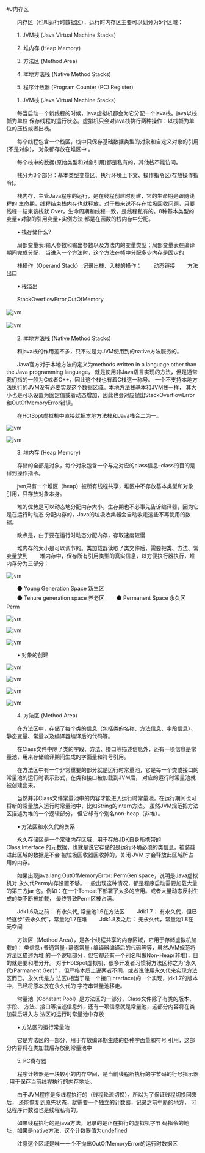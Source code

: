 #J内存区

　　内存区（也叫运行时数据区），运行时内存区主要可以划分为5个区域：

　　1. JVM栈 (Java Virtual Machine Stacks) 
    
　　2. 堆内存 (Heap Memory) 
    
　　3. 方法区 (Method Area) 
    
　　4. 本地方法栈 (Native Method Stacks) 
    
　　5. 程序计数器 (Program Counter (PC) Register)


　　1. JVM栈 (Java Virtual Machine Stacks) 

　　每当启动一个新线程的时候，java虚拟机都会为它分配一个java栈。java以栈帧为单位
保存线程的运行状态。虚拟机只会对java栈执行两种操作：以栈帧为单位的压栈或者出栈。

　　每个线程包含一个栈区，栈中只保存基础数据类型的对象和自定义对象的引用(不是对象)，
对象都存放在堆区中 。

　　每个栈中的数据(原始类型和对象引用)都是私有的，其他栈不能访问。 

　　栈分为3个部分：基本类型变量区、执行环境上下文、操作指令区(存放操作指令)。

　　栈内存，主管Java程序的运行，是在线程创建时创建，它的生命期是跟随线程的
生命期，线程结束栈内存也就释放，对于栈来说不存在垃圾回收问题，只要线程一结束该栈就
Over，生命周期和线程一致，是线程私有的。8种基本类型的变量+对象的引用变量+实例方法
都是在函数的栈内存中分配。

　　• 栈存储什么?

　　局部变量表:输入参数和输出参数以及方法内的变量类型；局部变量表在编译期间完成分配，
当进入一个方法时，这个方法在帧中分配多少内存是固定的
    
　　栈操作（Operand Stack）:记录出栈、入栈的操作；
　　动态链接
　　方法出口

　　• 栈溢出    

　　StackOverflowError,OutOfMemory

![jvm](../images/java方法栈1.png)　

![jvm](../images/java方法栈2.png)　

　　2. 本地方法栈 (Native Method Stacks) 

　　和java栈的作用差不多，只不过是为JVM使用到的native方法服务的。

　　Java官方对于本地方法的定义为methods written in a language other than the Java programming language，
就是使用非Java语言实现的方法，但是通常我们指的一般为C或者C++，因此这个栈也有着C栈这一称号。
一个不支持本地方法执行的JVM没有必要实现这个数据区域。本地方法栈基本和JVM栈一样，
其大小也是可以设置为固定值或者动态增加，因此也会对应抛出StackOverflowError和OutOfMemoryError错误。 

　　在HotSopt虚拟机中直接就把本地方法栈和Java栈合二为一。

![jvm](../images/本地方法接口.png) 

![jvm](../images/java栈溢出.png) 

　　3. 堆内存 (Heap Memory) 

　　存储的全部是对象，每个对象包含一个与之对应的class信息–class的目的是得到操作指令。

　　jvm只有一个堆区（heap）被所有线程共享，堆区中不存放基本类型和对象引用，只存放对象本身。  

　　堆的优势是可以动态地分配内存大小，生存期也不必事先告诉编译器，因为它是在运行时动态
分配内存的，Java的垃圾收集器会自动收走这些不再使用的数据。 

　　缺点是，由于要在运行时动态分配内存，存取速度较慢

　　堆内存的大小是可以调节的。类加载器读取了类文件后，需要把类、方法、常变量放到
　　堆内存中，保存所有引用类型的真实信息，以方便执行器执行，堆内存分为三部分：

![jvm](../images/java堆溢出.png) 

　　⚫ Young Generation Space 新生区  
　　⚫ Tenure generation space 养老区
　　⚫ Permanent Space 永久区 Perm

![jvm](../images/jdk7内存模型.png) 

![jvm](../images/jdk8内存模型.png) 

![jvm](../images/java堆大小.png) 

　　• 对象的创建    

![jvm](../images/对象创建过程.png) 

![jvm](../images/对象的结构.png) 

![jvm](../images/对象头.png) 

![jvm](../images/栈堆方法区交互关系.png) 

　　4. 方法区 (Method Area) 

　　在方法区中，存储了每个类的信息（包括类的名称、方法信息、字段信息）、静态变量、常量以及编译器编译后的代码等。

　　在Class文件中除了类的字段、方法、接口等描述信息外，还有一项信息是常量池，用来存储编译期间生成的字面量和符号引用。

　　在方法区中有一个非常重要的部分就是运行时常量池，它是每一个类或接口的常量池的运行时表示形式，在类和接口被加载到JVM后，
对应的运行时常量池就被创建出来。

　　当然并非Class文件常量池中的内容才能进入运行时常量池，在运行期间也可将新的常量放入运行时常量池中，比如String的intern方法。
虽然JVM规范把方法区描述为堆的一个逻辑部分， 但它却有个别名non-heap（非堆）。

　　• 方法区和永久代的关系     

　　永久存储区是一个常驻内存区域，用于存放JDK自身所携带的 Class,Interface
的元数据，也就是说它存储的是运行环境必须的类信息，被装载进此区域的数据是不会
被垃圾回收器回收掉的，关闭 JVM 才会释放此区域所占用的内存。

　　如果出现java.lang.OutOfMemoryError: PermGen space，说明是Java虚拟机对
永久代Perm内存设置不够。一般出现这种情况，都是程序启动需要加载大量的第三方jar
包。例如：在一个Tomcat下部署了太多的应用。或者大量动态反射生成的类不断被加载，
最终导致Perm区被占满。

　　Jdk1.6及之前： 有永久代, 常量池1.6在方法区
　　Jdk1.7： 有永久代，但已经逐步“去永久代”，常量池1.7在堆
　　Jdk1.8及之后： 无永久代，常量池1.8在元空间

　　方法区（Method Area），是各个线程共享的内存区域，它用于存储虚拟机加载的：
类信息+普通常量+静态常量+编译器编译后的代码等等，虽然JVM规范将方法区描述为堆
的一个逻辑部分，但它却还有一个别名叫做Non-Heap(非堆)，目的就是要和堆分开。
对于HotSpot虚拟机，很多开发者习惯将方法区称之为“永久代(Parmanent
Gen)” ，但严格本质上说两者不同，或者说使用永久代来实现方法区而已，永久代是方
法区(相当于是一个接口interface)的一个实现，jdk1.7的版本中，已经将原本放在永久代的
字符串常量池移走。

　　常量池（Constant Pool）是方法区的一部分，Class文件除了有类的版本、字段、
方法、接口等描述信息外，还有一项信息就是常量池，这部分内容将在类加载后进入方
法区的运行时常量池中存放

　　• 方法区的运行常量池

　　它是方法区的一部分，用于存放编译期生成的各种字面量和符号
引用，这部分内容将在类加载后存放到常量池中


　　5. PC寄存器

　　程序计数器是一块较小的内存空间，是当前线程所执行的字节码的行号指示器 ,
用于保存当前线程执行的内存地址。
    
　　由于JVM程序是多线程执行的（线程轮流切换），所以为了保证线程切换回来后，
还能恢复到原先状态，就需要一个独立的计数器，记录之前中断的地方，
可见程序计数器也是线程私有的。

　　如果线程执行的是java方法，记录的是正在执行的虚拟机字节
码指令的地址，如果是native方法，这个计数器值为undefined     
    
　　注意这个区域是唯一一个不抛出OutOfMemoryError的运行时数据区
